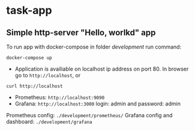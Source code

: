 # task-app
## Simple http-server "Hello, worlkd" app

To run app with docker-compose in folder *development* run command:
```
docker-compose up
```
 - Application is availiable on localhost ip address on port 80. In browser go to `http://localhost`, or 
```
curl http://localhost
```
 - Prometheus: `http://localhost:9090`
 - Grafana: `http://localhost:3000` login: admin and password: admin

Prometheus config: `./development/prometheus/`
Grafana config and dashboard: `./development/grafana`

